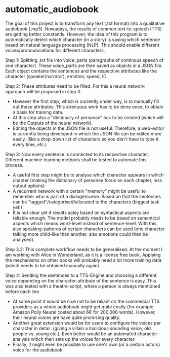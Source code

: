 # automatic_audiobook
The goal of this project is to transform any text (.txt format) into a qualitative audiobook (.mp3). Nowadays, the results of common text-to-speech (TTS) are getting better constantly. However, the idea of this program is to automatically detect which character (in a story) is saying which sentence based on natural language processing (NLP). This should enable different voices/pronounciations for different characters.

Step 1: Splitting .txt file into voice_parts (paragraphs of continous speech of one character). These voice_parts are then saved as objects in a JSON file. Each object contains the sentences and the respective attributes like the character (speaker/narrator), emotion, speed, ID.

Step 2: These attributes need to be filled. For this a neural network approach will be proposed in step 3.
- However the first step, which is currently under way, is to manually fill out these attributes. This strenuous work has to be done once, to obtain a basis for training data.
- At this step also a "dictionary of personae" has to be created (which will be the Outputs of the neural network).
- Editing the objects in the JSON file is not useful. Therefore, a web-editor is currently being developed in which the JSON file can be edited more easily. (like a drop-down list of characters so you don't have to type it every time, etc.)

Step 3: Now every sentence is connected to its respective character. Different machine learning methods shall be tested to automate this process.
- A useful first step might be to analyse which character appears in which chapter (making the dictionary of personae focus on each chapter, less output options)
- A recurrent network with a certain "memory" might be useful to remember who is part of a dialoge/scene. Based on that the sentences can be "tagged"/categorised/allocated to the characters (biggest task yet!)
- It is not clear yet if results soley based on syntactical aspects are reliable enough. The model probably needs to be based on semantical aspects which means word-level instead of sentence-level. With this, also speaking-patterns of certain characters can be used (one character talking more child-like than another, also emotions could then be analysed).

Step 3.2: This complete workflow needs to be generalised. At the moment I am working with Alice in Wonderland, as it is a license free book. Applying the mechanisms on other books will probably need a lot more training data (which needs to be obtained manually again). 

Step 4: Sending the sentences to a TTS-Engine and choosing a different voice depending on the character-attribute of the sentence is easy. This was also tested with a theatre-script, where a person is always mentioned before each line.
- At some point it would be nice not to be reliant on the commercial TTS providers as a whole audiobook might get quite costly (for example Amazon Polly Neural costed about 6€ for 200.000 words). However, their neural voices are have quite promising quality.
- Another great extension would be for users to configure the voices per character in detail. (giving a villain a malicious sounding voice, old people vs. young etc.). Even better would be an automated character-analysis which then sets up the voices for every character.
- Finally, it might even be possible to use one's own (or a certain actors) voice for the audiobook.
